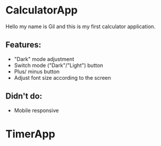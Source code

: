 # CalculatorApp

Hello my name is Gil and this is my first calculator application.

## Features:

* "Dark" mode adjustment
* Switch mode ("Dark"/"Light") button
* Plus/ minus button
* Adjust font size according to the screen


## Didn't do:

* Mobile responsive
# TimerApp

